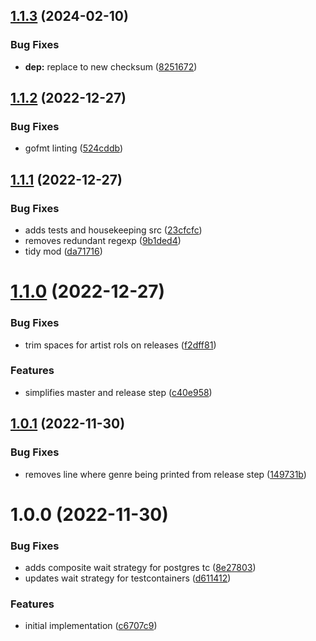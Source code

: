 ## [1.1.3](https://github.com/state303/go-discogs/compare/v1.1.2...v1.1.3) (2024-02-10)


### Bug Fixes

* **dep:** replace to new checksum ([8251672](https://github.com/state303/go-discogs/commit/825167271dc7500a9e5bf4246bcbcc58acd7f400))

## [1.1.2](https://github.com/state303/go-discogs/compare/v1.1.1...v1.1.2) (2022-12-27)


### Bug Fixes

* gofmt linting ([524cddb](https://github.com/state303/go-discogs/commit/524cddb60be16e9972b4000025112905b9373256))

## [1.1.1](https://github.com/state303/go-discogs/compare/v1.1.0...v1.1.1) (2022-12-27)


### Bug Fixes

* adds tests and housekeeping src ([23cfcfc](https://github.com/state303/go-discogs/commit/23cfcfc3ed63d8d472cf2250dd74a2e0e68e7154))
* removes redundant regexp ([9b1ded4](https://github.com/state303/go-discogs/commit/9b1ded4731ccde7d3ecd09bc975a8e7c80d190ae))
* tidy mod ([da71716](https://github.com/state303/go-discogs/commit/da717161219412bbc24c2978a0d37804e6943937))

# [1.1.0](https://github.com/state303/go-discogs/compare/v1.0.1...v1.1.0) (2022-12-27)


### Bug Fixes

* trim spaces for artist rols on releases ([f2dff81](https://github.com/state303/go-discogs/commit/f2dff810532b6c5ae91514d3f65ff373a9445120))


### Features

* simplifies master and release step ([c40e958](https://github.com/state303/go-discogs/commit/c40e958e7bdefc72a94922338bccee5bcad7d772))

## [1.0.1](https://github.com/state303/go-discogs/compare/v1.0.0...v1.0.1) (2022-11-30)


### Bug Fixes

* removes line where genre being printed from release step ([149731b](https://github.com/state303/go-discogs/commit/149731b71beff925592d9b0e053a1b022d4dafb9))

# 1.0.0 (2022-11-30)


### Bug Fixes

* adds composite wait strategy for postgres tc ([8e27803](https://github.com/state303/go-discogs/commit/8e278038fc70f78f0266ecfb3e5edcb3779d3f5b))
* updates wait strategy for testcontainers ([d611412](https://github.com/state303/go-discogs/commit/d6114129140ccbf01df67d447454175182bd6520))


### Features

* initial implementation ([c6707c9](https://github.com/state303/go-discogs/commit/c6707c9b8e4e6f5e242d9f06edcbbbba50087e6f))
